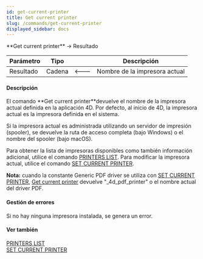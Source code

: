 ```yaml
---
id: get-current-printer
title: Get current printer
slug: /commands/get-current-printer
displayed_sidebar: docs
---
```


<!--REF #_command_.Get current printer.Syntax-->**Get current printer**  -> Resultado<!-- END REF-->
<!--REF #_command_.Get current printer.Params-->
| Parámetro | Tipo |  | Descripción |
| --- | --- | --- | --- |
| Resultado | Cadena | &#x1F850; | Nombre de la impresora actual |

<!-- END REF-->

#### Descripción 

<!--REF #_command_.Get current printer.Summary-->El comando **Get current printer**devuelve el nombre de la impresora actual definida en la aplicación 4D.<!-- END REF--> Por defecto, al inicio de 4D, la impresora actual es la impresora definida en el sistema.

Si la impresora actual es administrada utilizando un servidor de impresión (spooler), se devuelve la ruta de acceso completa (bajo Windows) o el nombre del spooler (bajo macOS).

Para obtener la lista de impresoras disponibles como también información adicional, utilice el comando [PRINTERS LIST](printers-list.md). Para modificar la impresora actual, utilice el comando [SET CURRENT PRINTER](set-current-printer.md).

**Nota:** cuando la constante Generic PDF driver se utiliza con [SET CURRENT PRINTER](set-current-printer.md), [Get current printer](get-current-printer.md) devuelve "\_4d\_pdf\_printer" o el nombre actual del driver PDF.

#### Gestión de errores 

Si no hay ninguna impresora instalada, se genera un error.

#### Ver también 

[PRINTERS LIST](printers-list.md)  
[SET CURRENT PRINTER](set-current-printer.md)  